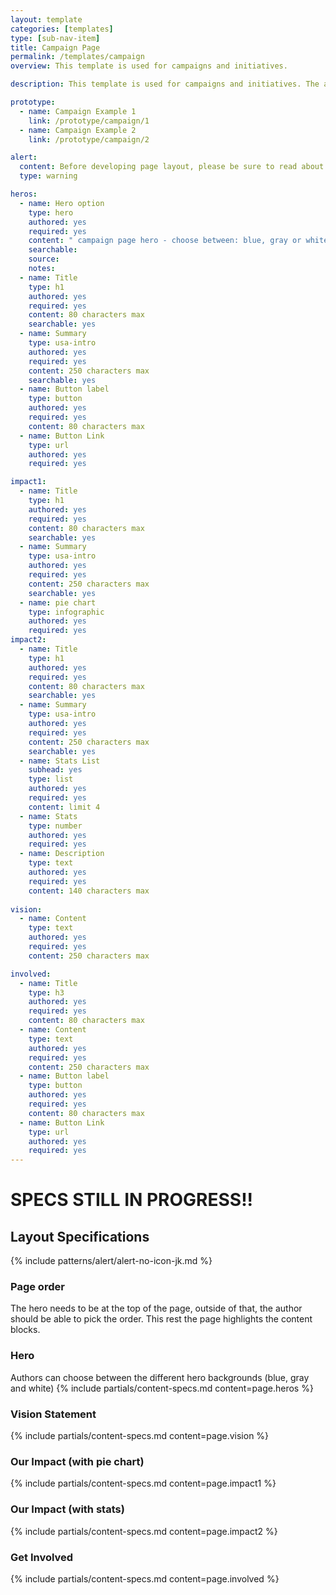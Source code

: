 ```yaml
---
layout: template
categories: [templates]
type: [sub-nav-item]
title: Campaign Page
permalink: /templates/campaign
overview: This template is used for campaigns and initiatives.

description: This template is used for campaigns and initiatives. The author has flexibility over the look and feel by choosing different content objects. The prototype shows two possible layouts.

prototype:
  - name: Campaign Example 1
    link: /prototype/campaign/1
  - name: Campaign Example 2
    link: /prototype/campaign/2

alert:
  content: Before developing page layout, please be sure to read about our <a class="usa-link" href="/styles/grids/">Grid System</a>
  type: warning

heros:
  - name: Hero option
    type: hero
    authored: yes
    required: yes
    content: " campaign page hero - choose between: blue, gray or white backround"
    searchable:
    source:
    notes:
  - name: Title
    type: h1
    authored: yes
    required: yes
    content: 80 characters max
    searchable: yes
  - name: Summary
    type: usa-intro
    authored: yes
    required: yes
    content: 250 characters max
    searchable: yes
  - name: Button label
    type: button
    authored: yes
    required: yes
    content: 80 characters max
  - name: Button Link
    type: url
    authored: yes
    required: yes

impact1:
  - name: Title
    type: h1
    authored: yes
    required: yes
    content: 80 characters max
    searchable: yes
  - name: Summary
    type: usa-intro
    authored: yes
    required: yes
    content: 250 characters max
    searchable: yes
  - name: pie chart
    type: infographic
    authored: yes
    required: yes
impact2:
  - name: Title
    type: h1
    authored: yes
    required: yes
    content: 80 characters max
    searchable: yes
  - name: Summary
    type: usa-intro
    authored: yes
    required: yes
    content: 250 characters max
    searchable: yes
  - name: Stats List
    subhead: yes
    type: list
    authored: yes
    required: yes
    content: limit 4
  - name: Stats
    type: number
    authored: yes
    required: yes
  - name: Description
    type: text
    authored: yes
    required: yes
    content: 140 characters max
  
vision:
  - name: Content
    type: text
    authored: yes
    required: yes
    content: 250 characters max

involved:
  - name: Title
    type: h3
    authored: yes
    required: yes
    content: 80 characters max
  - name: Content
    type: text
    authored: yes
    required: yes
    content: 250 characters max
  - name: Button label
    type: button
    authored: yes
    required: yes
    content: 80 characters max
  - name: Button Link
    type: url
    authored: yes
    required: yes
---
```

# SPECS STILL IN PROGRESS!!

## Layout Specifications

{% include patterns/alert/alert-no-icon-jk.md %}

### Page order
The hero needs to be at the top of the page, outside of that, the author should be able to pick the order. This rest the page highlights the content blocks.

### Hero
Authors can choose between the different hero backgrounds (blue, gray and white)
{% include partials/content-specs.md content=page.heros %}

### Vision Statement
{% include partials/content-specs.md content=page.vision %}

### Our Impact (with pie chart)
{% include partials/content-specs.md content=page.impact1 %}

### Our Impact (with stats)
{% include partials/content-specs.md content=page.impact2 %}

### Get Involved
{% include partials/content-specs.md content=page.involved %}
